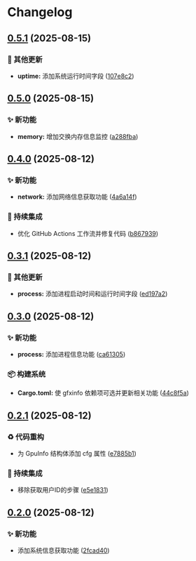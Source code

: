 # Changelog

## [0.5.1](https://github.com/Puniyu/system_info/compare/v0.5.0...v0.5.1) (2025-08-15)


### 🔧 其他更新

* **uptime:** 添加系统运行时间字段 ([107e8c2](https://github.com/Puniyu/system_info/commit/107e8c25781dd4561fa0182ad8497b0f3ec395d9))

## [0.5.0](https://github.com/Puniyu/system_info/compare/v0.4.0...v0.5.0) (2025-08-15)


### ✨ 新功能

* **memory:** 增加交换内存信息监控 ([a288fba](https://github.com/Puniyu/system_info/commit/a288fba8423d17df2f9dc00a087a959e9643b339))

## [0.4.0](https://github.com/Puniyu/system_info/compare/v0.3.1...v0.4.0) (2025-08-12)


### ✨ 新功能

* **network:** 添加网络信息获取功能 ([4a6a14f](https://github.com/Puniyu/system_info/commit/4a6a14ff8ec61238a6f5e9a97afe4459e1b53550))


### 🎡 持续集成

* 优化 GitHub Actions 工作流并修复代码 ([b867939](https://github.com/Puniyu/system_info/commit/b8679399454c57c6021f86fe144d1f86a4cfde44))

## [0.3.1](https://github.com/Puniyu/system_info/compare/v0.3.0...v0.3.1) (2025-08-12)


### 🔧 其他更新

* **process:** 添加进程启动时间和运行时间字段 ([ed197a2](https://github.com/Puniyu/system_info/commit/ed197a25c24117d491eb8ce054b1760f1f0561ab))

## [0.3.0](https://github.com/Puniyu/system_info/compare/v0.2.1...v0.3.0) (2025-08-12)


### ✨ 新功能

* **process:** 添加进程信息功能 ([ca61305](https://github.com/Puniyu/system_info/commit/ca6130544341e1ad1110d8d4bc3e7c565f5d2f3e))


### 📦️ 构建系统

* **Cargo.toml:** 使 gfxinfo 依赖项可选并更新相关功能 ([44c8f5a](https://github.com/Puniyu/system_info/commit/44c8f5a02b761bb37e2aead36e6f3634933f7c9e))

## [0.2.1](https://github.com/Puniyu/system_info/compare/v0.2.0...v0.2.1) (2025-08-12)


### ♻️ 代码重构

* 为 GpuInfo 结构体添加 cfg 属性 ([e7885b1](https://github.com/Puniyu/system_info/commit/e7885b1e87cc402c84d28e93bd5196345e844b6a))


### 🎡 持续集成

* 移除获取用户ID的步骤 ([e5e1831](https://github.com/Puniyu/system_info/commit/e5e1831565c4b276fb04987ee972a3bc7d05418c))

## [0.2.0](https://github.com/Puniyu/system_info/compare/v0.1.0...v0.2.0) (2025-08-12)


### ✨ 新功能

* 添加系统信息获取功能 ([2fcad40](https://github.com/Puniyu/system_info/commit/2fcad40b77b098601c62784985c0670758990c84))
